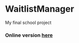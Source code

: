 # WaitlistManager
My final school project 

### Online version [here](https://robin888b.github.io/waitlistManager/)
